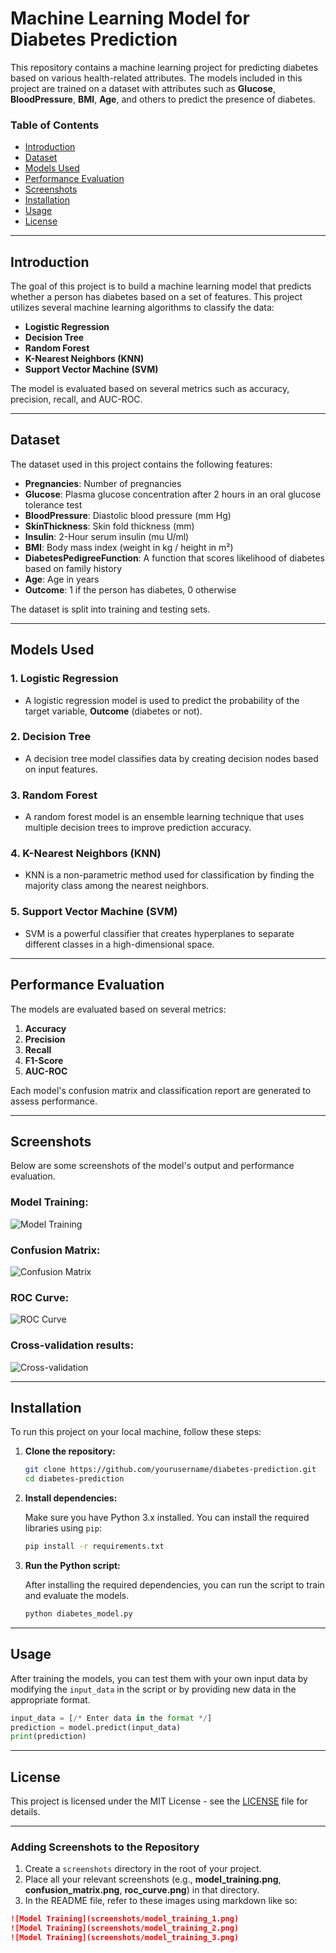 # **Machine Learning Model for Diabetes Prediction**

This repository contains a machine learning project for predicting diabetes based on various health-related attributes. The models included in this project are trained on a dataset with attributes such as **Glucose**, **BloodPressure**, **BMI**, **Age**, and others to predict the presence of diabetes.

### **Table of Contents**
- [Introduction](#introduction)
- [Dataset](#dataset)
- [Models Used](#models-used)
- [Performance Evaluation](#performance-evaluation)
- [Screenshots](#screenshots)
- [Installation](#installation)
- [Usage](#usage)
- [License](#license)

---

## **Introduction**

The goal of this project is to build a machine learning model that predicts whether a person has diabetes based on a set of features. This project utilizes several machine learning algorithms to classify the data:

- **Logistic Regression**
- **Decision Tree**
- **Random Forest**
- **K-Nearest Neighbors (KNN)**
- **Support Vector Machine (SVM)**

The model is evaluated based on several metrics such as accuracy, precision, recall, and AUC-ROC.

---

## **Dataset**

The dataset used in this project contains the following features:

- **Pregnancies**: Number of pregnancies
- **Glucose**: Plasma glucose concentration after 2 hours in an oral glucose tolerance test
- **BloodPressure**: Diastolic blood pressure (mm Hg)
- **SkinThickness**: Skin fold thickness (mm)
- **Insulin**: 2-Hour serum insulin (mu U/ml)
- **BMI**: Body mass index (weight in kg / height in m²)
- **DiabetesPedigreeFunction**: A function that scores likelihood of diabetes based on family history
- **Age**: Age in years
- **Outcome**: 1 if the person has diabetes, 0 otherwise

The dataset is split into training and testing sets.

---

## **Models Used**

### **1. Logistic Regression**
- A logistic regression model is used to predict the probability of the target variable, **Outcome** (diabetes or not).
  
### **2. Decision Tree**
- A decision tree model classifies data by creating decision nodes based on input features.

### **3. Random Forest**
- A random forest model is an ensemble learning technique that uses multiple decision trees to improve prediction accuracy.

### **4. K-Nearest Neighbors (KNN)**
- KNN is a non-parametric method used for classification by finding the majority class among the nearest neighbors.

### **5. Support Vector Machine (SVM)**
- SVM is a powerful classifier that creates hyperplanes to separate different classes in a high-dimensional space.

---

## **Performance Evaluation**

The models are evaluated based on several metrics:

1. **Accuracy**
2. **Precision**
3. **Recall**
4. **F1-Score**
5. **AUC-ROC**

Each model's confusion matrix and classification report are generated to assess performance.

---

## **Screenshots**

Below are some screenshots of the model's output and performance evaluation.

### **Model Training:**
![Model Training](screenshots/model_training.png)

### **Confusion Matrix:**
![Confusion Matrix](screenshots/confusion_matrix.png)

### **ROC Curve:**
![ROC Curve](screenshots/roc_curve.png)

### **Cross-validation results:**
![Cross-validation](screenshots/cross_validation.png)

---

## **Installation**

To run this project on your local machine, follow these steps:

1. **Clone the repository:**

   ```bash
   git clone https://github.com/yourusername/diabetes-prediction.git
   cd diabetes-prediction
   ```

2. **Install dependencies:**

   Make sure you have Python 3.x installed. You can install the required libraries using `pip`:

   ```bash
   pip install -r requirements.txt
   ```

3. **Run the Python script:**

   After installing the required dependencies, you can run the script to train and evaluate the models.

   ```bash
   python diabetes_model.py
   ```

---

## **Usage**

After training the models, you can test them with your own input data by modifying the `input_data` in the script or by providing new data in the appropriate format.

```python
input_data = [/* Enter data in the format */]
prediction = model.predict(input_data)
print(prediction)
```

---

## **License**

This project is licensed under the MIT License - see the [LICENSE](LICENSE) file for details.

---

### **Adding Screenshots to the Repository**

1. Create a `screenshots` directory in the root of your project.
2. Place all your relevant screenshots (e.g., **model_training.png**, **confusion_matrix.png**, **roc_curve.png**) in that directory.
3. In the README file, refer to these images using markdown like so:

```markdown
![Model Training](screenshots/model_training_1.png)
![Model Training](screenshots/model_training_2.png)
![Model Training](screenshots/model_training_3.png)
```

